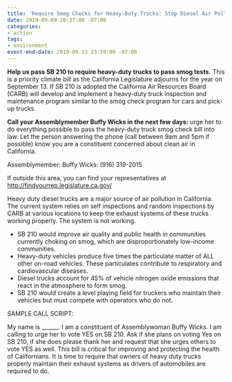 ```yaml
---
title: 'Require Smog Checks for Heavy-Duty Trucks: Stop Diesel Air Pollution'
date: 2019-09-09 20:37:00 -07:00
categories:
- action
tags:
- environment
event-end-date: 2019-09-13 23:59:00 -07:00
---
```


**Help us pass SB 210 to require heavy-duty trucks to pass smog tests.** This is a priority climate bill as the California Legislature adjourns for the year on September 13. If SB 210 is adopted the California Air Resources Board (CARB) will develop and implement a heavy-duty truck inspection and maintenance program similar to the smog check program for cars and pick-up trucks.  

**Call your Assemblymember Buffy Wicks in the next few days:** urge her to do everything possible to pass the heavy-duty truck smog check bill into law. Let the person answering the phone (call between 9am and 5pm if possible) know you are a constituent concerned about clean air in California.  

Assemblymember: Buffy Wicks: (916) 319-2015  

If outside this area, you can find your representatives at http://findyourrep.legislature.ca.gov/  

Heavy duty diesel trucks are a major source of air pollution in California. The current system relies on self inspections and random inspections by CARB at various locations to keep the exhaust systems of these trucks working properly. The system is not working.  

* SB 210 would improve air quality and public health in communities currently choking on smog, which are disproportionately low-income communities.  
* Heavy-duty vehicles produce five times the particulate matter of ALL other on-road vehicles. These particulates contribute to respiratory and cardiovascular diseases.  
* Diesel trucks account for 45% of vehicle nitrogen oxide emissions that react in the atmosphere to form smog.  
* SB 210 would create a level playing field for truckers who maintain their vehicles but must compete with operators who do not.  

SAMPLE CALL SCRIPT:  

My name is ______. I am a constituent of Assemblywoman Buffy Wicks. I am calling to urge her to vote YES on SB 210. Ask if she plans on voting Yes on SB 210, if she does please thank her and request that she urges others to vote YES as well. This bill is critical for improving and protecting the health of Californians. It is time to require that owners of heavy duty trucks properly maintain their exhaust systems as drivers of automobiles are required to do.  